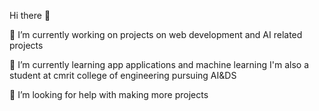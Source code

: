  Hi there 👋
 
 🔭 I’m currently working on projects on web development and AI related projects

🌱 I’m currently learning app applications and machine learning
I'm also a student at cmrit college of engineering pursuing AI&DS

🤔 I’m looking for help with making more projects 
